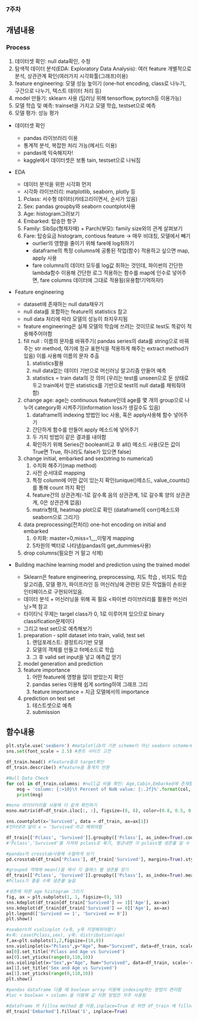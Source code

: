 ### 7주차

## 개념내용

### Process

1. 데이터셋 확인: null data확인, 수정
2. 탐색적 데이터 분석(EDA: Exploratory Data Analysis): 여러 feature 개별적으로 분석, 상관관계 확인(여러가지 시각화툴(그래프)이용)
3. feature engineering: 모델 성능 높이기 (one-hot encoding, class로 나누기, 구간으로 나누기, 텍스트 데이터 처리 등)
4. model 만들기: sklearn 사용 (딥러닝 위해 tensorflow, pytorch등 이용가능)
5. 모델 학습 및 예측: trainset을 가지고 모델 학습, testset으로 예측
6. 모델 평가: 성능 평가

- 데이터셋 확인
    - pandas 라이브러리 이용
    - 통계적 분석, 복잡한 처리 가능(메서드 이용)
    - pandas에 익숙해지자!
    - kaggle에서 데이터셋은 보통 tain, testset으로 나눠짐
- EDA
    - 데이터 분석을 위한 시각화 먼저
    - 시각화 라이브러리: matplotlib, seaborn, plotly 등
    1. Pclass: 서수형 데이터(카테고리이면서, 순서가 있음)
    2. Sex: pandas groupby와 seaborn countplot사용
    3. Age: histogram그려보기
    4. Embarked: 탑승한 항구
    5. Family: SibSp(형제자매) + Parch(부모): family size와의 관계 살펴보기
    6. Fare: 탑승요금 histogram, contious feature → 매우 비대칭, 모델에서 빼기
        - ourlier의 영향을 줄이기 위해 fare에 log취하기
        - dataframe의 특정 columns에 공통된 작업(함수) 적용하고 싶으면 map, apply 사용
        - fare columns의 데이터 모두를 log값 취하는 것인데, 파이썬의 간단한 lambda함수 이용해 간단한 로그 적용하는 함수를 map에 인수로 넣어주면, fare columns 데이터에 그대로 적용됨(유용함!기억하자!)
        
- Feature engineering
    - dataset에 존재하는 null data채우기
    - null data를 포함하는 feature의 statistics 참고
    - null data 처리에 따라 모델의 성능이 좌지우지됨
    - feature engineering은 실제 모델의 학습에 쓰려는 것이므로 test도 똑같이 적용해주어야함
    1. fill null : 이름의 문자를 바꿔주기( pandas series의 data를 string으로 바꿔주는 str method, 여기에 정규 표현식을 적용하게 해주는 extract method가 있음) 이를 사용해 이름의 문자 추출
        1. statistics활용
        2. null data없는 데이터 기반으로 머신러닝 알고리즘 만들어 예측
        3. statistics = train data의 것 의미 (우리는 test를 unseen으로 둔 상태로 두고 train에서 얻은 statistics를 기반으로 test의 null data를 채워줘야함)
    2. change age: age는 continuous feature인데 age를 몇 개의 group으로 나누어 category화 시켜주기(information loss가 생길수도 있음)
        1. dataframe의 indexing 방법인 loc 사용, 혹은 apply사용해 함수 넣어주기
        2. 간단하게 함수를 만들어 apply 메소드에 넣어주기
        3. 두 가지 방법이 같은 결과를 내야함 
        4. 확인하기 위해 Series간 boolean비교 후 all() 메소드 사용(모든 값이 True면 True, 하나라도 false가 있으면 false)
    3. change initial, embarked and sex(string to numerical)
        1. 수치화 해주기(map method)
        2. 사전 순서대로 mapping
        3. 특정 column에 어떤 값이 있는지 확인(unique()메소드, value_counts()를 통해 count 까지 확인
        4. feature간의 상관관계(-1로 갈수록 음의 상관관계, 1로 갈수록 양의 상관관계, 0은 상관관계 없음)
        5. matrix형태, heatmap plot으로 확인 (dataframe의 corr()메소드와 seaborn으로 그리기)
    4. data preprocessing(전처리) one-hot encoding on initial and embarked
        1. 수치화: master=0,miss=1,,,,이렇게 mapping
        2. 5차원의 벡터로 나타냄(pandas의 get_dummies사용)
    5. drop columns(필요한 거 말고 삭제)

- Building machine learning model and prediction using the trained model
    - Sklearn은 feature engineering, preprocessing, 지도 학습 , 비지도 학습 알고리즘, 모델 평가, 파이프라인 등 머신러닝에 관련된 모든 작업들이 손쉬운 인터페이스로 구현되어있음.
    - 데이터 분석 + 머신러닝을 위해 꼭 필요 <파이썬 라이브러리를 활용한 머신러닝>책 참고
    - 타이타닉 무제는 targel class가 0, 1로 이루어져 있으므로 binary classification문제이다
    - 그리고 test set으로 예측해보기
    1. preparation - split dataset into train, valid, test set
        1. 랜덤포레스트: 결정트리기반 모델
        2. 모델의 객체를 만들고 fit메소드로 학습
        3. 그 후 valid set input을 넣고 예측값 얻기
    2. model generation and prediction
    3. feature importance
        1. 어떤 feature에 영향을 많이 받았는지 확인
        2. pandas series 이용해 쉽게 sorting하여 그래프 그리
        3. feature importance = 지금 모델에서의 importance
    4. prediction on test set
        1. 테스트셋으로 예측
        2. submission
        

## 함수내용

```python
plt.style.use('seaborn') #matplotlib의 기본 scheme이 아닌 seaborn scheme세팅
sns.set(font_scale = 2.5) #폰트 사이즈 고전

df_train.head() #feature들과 target확인
df_train.describe() #feature들 통계치 반환

#Null Data Check
for col in df_train.columns: #null값 비율 확인: Age,Cabin,Embarked에 존재함 확인
    msg = 'column: {:>10}\t Percent of NaN value: {:.2f}%'.format(col, 100 * (df_train[col].isnull().sum() / df_train[col].shape[0]))
    print(msg)

#msno 라이브러리를 사용해 더 쉽게 확인하기
msno.matrix(df=df_train.iloc[:, :], figsize=(8, 8), color=(0.8, 0.5, 0.2))

sns.countplot(x='Survived', data = df_train, ax=ax[1]) 
#인터넷과 달리 x = 'Survived'라고 해줘야함

df_train[['Pclass', 'Survived']].groupby(['Pclass'], as_index=True).count()
#'Pclass','Survived'를 가져와 pclass로 묶기, 평균내면 각 pclass별 생존률 알 수 있음

#pandas의 crosstab사용해 수월하게 보기
pd.crosstab(df_train['Pclass'], df_train['Survived'], margins=True).style.background_gradient(cmap='summer_r')

#grouped 객체에 mean()을 해서 각 클래스 별 생존률 얻기 
df_train[['Pclass', 'Survived']].groupby(['Pclass'], as_index=True).mean().sort_values(by='Survived', ascending=False).plot.bar()
#Pclass가 좋을 수록 생존률 높음

#생존에 따른 age histogram 그리기
fig, ax = plt.subplots(1, 1, figsize=(9, 5))
sns.kdeplot(df_train[df_train['Survived'] == 1]['Age'], ax=ax)
sns.kdeplot(df_train[df_train['Survived'] == 0]['Age'], ax=ax)
plt.legend(['Survived == 1', 'Survived == 0'])
plt.show()

#seaborn의 violinplot (x축, y축 지정해줘야함!)
#x축: case(Pclass,sex), y축: distribution(age)
f,ax=plt.subplots(1,2,figsize=(18,8))
sns.violinplot(x="Pclass",y="Age", hue="Survived", data=df_train, scale='count', split=True,ax=ax[0])
ax[0].set_title('Pclass and Age vs Survived')
ax[0].set_yticks(range(0,110,10))
sns.violinplot(x="Sex",y="Age", hue="Survived", data=df_train, scale='count', split=True,ax=ax[1])
ax[1].set_title('Sex and Age vs Survived')
ax[1].set_yticks(range(0,110,10))
plt.show()

#pandas dataframe 다룰 때 boolean array 이용해 indexing하는 방법이 편리함
#loc + boolean + column 을 이용해 값 치환 방법은 자주 사용됨

#dataframe 의 fillna method 를 이용,inplace=True 로 하면 df_train 에 fillna 를 실제로 적용
df_train['Embarked'].fillna('S', inplace=True)

```
